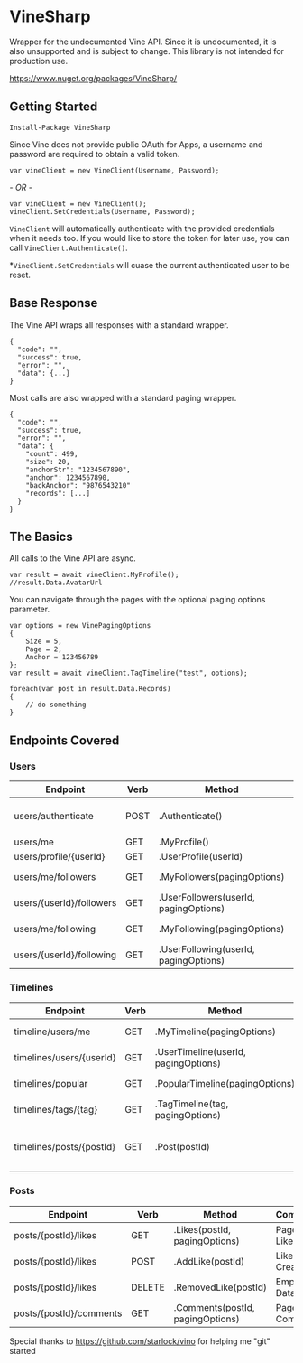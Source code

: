 VineSharp
=========

Wrapper for the undocumented Vine API. Since it is undocumented, it is also unsupported and is subject to change. This library is not intended for production use.

https://www.nuget.org/packages/VineSharp/


Getting Started
---------------

    Install-Package VineSharp

Since Vine does not provide public OAuth for Apps, a username and password are required to obtain a valid token.

    var vineClient = new VineClient(Username, Password);
    
*- OR -*

    var vineClient = new VineClient();
    vineClient.SetCredentials(Username, Password);

``VineClient`` will automatically authenticate with the provided credentials when it needs too. If you would like to store the token for later use, you can call ``VineClient.Authenticate()``.

*``VineClient.SetCredentials`` will cuase the current authenticated user to be reset.

Base Response
-------------
The Vine API wraps all responses with a standard wrapper.

```
{
  "code": "",
  "success": true,
  "error": "",
  "data": {...}
}
```

Most calls are also wrapped with a standard paging wrapper.

```
{
  "code": "",
  "success": true,
  "error": "",
  "data": {
    "count": 499,
    "size": 20,
    "anchorStr": "1234567890",
    "anchor": 1234567890,
    "backAnchor": "9876543210"
    "records": [...]
  }
}
```

The Basics
----------
All calls to the Vine API are async.

```
var result = await vineClient.MyProfile();
//result.Data.AvatarUrl
```

You can navigate through the pages with the optional paging options parameter.

```    
var options = new VinePagingOptions
{
    Size = 5,
    Page = 2,
    Anchor = 123456789
};
var result = await vineClient.TagTimeline("test", options);

foreach(var post in result.Data.Records)
{
    // do something
}
```

Endpoints Covered
------------------

### Users

| Endpoint                    | Verb    | Method                                      | Comments
|-----------------------------|---------|---------------------------------------------|-------------
| users/authenticate          | POST    | .Authenticate()                             | Uses form encoded body
| users/me                    | GET     | .MyProfile()                                | Profile
| users/profile/{userId}      | GET     | .UserProfile(userId)                        | Profile
| users/me/followers          | GET     | .MyFollowers(pagingOptions)                 | Paged Followers
| users/{userId}/followers    | GET     | .UserFollowers(userId, pagingOptions)       | Paged Followers
| users/me/following          | GET     | .MyFollowing(pagingOptions)                 | Paged Followers
| users/{userId}/following    | GET     | .UserFollowing(userId, pagingOptions)       | Paged Followers

### Timelines
| Endpoint                    | Verb    | Method                                      | Comments
|-----------------------------|---------|---------------------------------------------|----------
| timeline/users/me           | GET     | .MyTimeline(pagingOptions)                  | Paged Posts
| timelines/users/{userId}    | GET     | .UserTimeline(userId, pagingOptions)        | Paged Posts
| timelines/popular           | GET     | .PopularTimeline(pagingOptions)             | Paged Posts
| timelines/tags/{tag}        | GET     | .TagTimeline(tag, pagingOptions)            | Paged Posts
| timelines/posts/{postId}    | GET     | .Post(postId)                               | Paged Posts with only 1 record

### Posts
| Endpoint                    | Verb    | Method                                      | Comments
|-----------------------------|---------|---------------------------------------------|----------
| posts/{postId}/likes        | GET     | .Likes(postId, pagingOptions)               | Paged Likes
| posts/{postId}/likes        | POST    | .AddLike(postId)                            | Like Creation
| posts/{postId}/likes        | DELETE  | .RemovedLike(postId)                        | Empty Data
| posts/{postId}/comments     | GET     | .Comments(postId, pagingOptions)            | Paged Comments



Special thanks to https://github.com/starlock/vino for helping me "git" started
